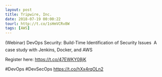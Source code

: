 ```yaml
---
layout: post
title: Tripwire, Inc.
date: 2018-07-19 00:00:22
tourl: http://t.co/1sHmVCRv8W
tags: [AWS]
---
```

(Webinar) DevOps Security: Build-Time Identification of Security Issues  A case study with Jenkins, Docker, and AWS 

Register here: https://t.co/47EWKY08jK 

 #DevOps #DevSecOps https://t.co/hXx4rqOLn2